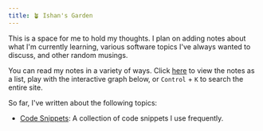 ```yaml
---
title: 🪴 Ishan's Garden
---
```


This is a space for me to hold my thoughts. I plan on adding notes about what I'm currently learning, various software topics I've always wanted to discuss, and other random musings.

You can read my notes in a variety of ways. Click [here](/notes) to view the notes as a list, play with the interactive graph below, or `Control` + `K` to search the entire site.

So far, I've written about the following topics:
- [Code Snippets](notes/CodeSnippets.md): A collection of code snippets I use frequently.
